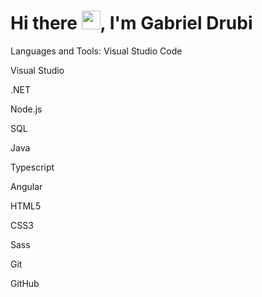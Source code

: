 <h1 align="left">Hi there <img src="https://raw.githubusercontent.com/kaueMarques/kaueMarques/master/hi.gif" height="30px">, I'm Gabriel Drubi</h1>

Languages and Tools:
Visual Studio Code

Visual Studio

.NET

Node.js

SQL

Java

Typescript

Angular

HTML5

CSS3

Sass

Git

GitHub
